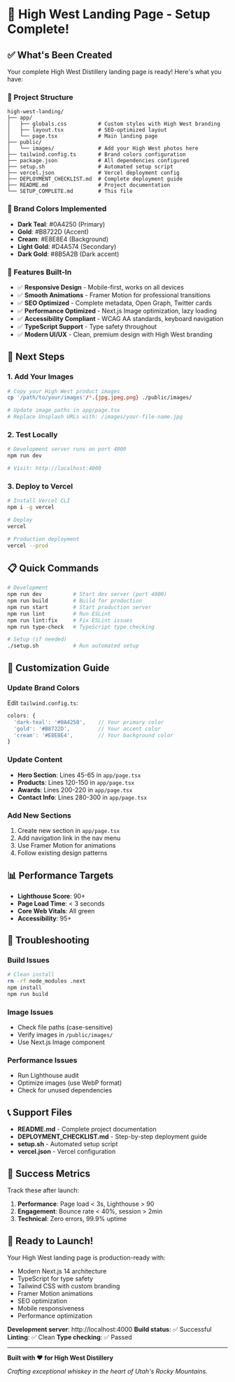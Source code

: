 # 🥃 High West Landing Page - Setup Complete!

## ✅ What's Been Created

Your complete High West Distillery landing page is ready! Here's what you have:

### 📁 Project Structure
```
high-west-landing/
├── app/
│   ├── globals.css          # Custom styles with High West branding
│   ├── layout.tsx           # SEO-optimized layout
│   └── page.tsx             # Main landing page
├── public/
│   └── images/              # Add your High West photos here
├── tailwind.config.ts       # Brand colors configuration
├── package.json             # All dependencies configured
├── setup.sh                 # Automated setup script
├── vercel.json              # Vercel deployment config
├── DEPLOYMENT_CHECKLIST.md  # Complete deployment guide
├── README.md                # Project documentation
└── SETUP_COMPLETE.md        # This file
```

### 🎨 Brand Colors Implemented
- **Dark Teal**: #0A4250 (Primary)
- **Gold**: #B8722D (Accent)
- **Cream**: #E8E8E4 (Background)
- **Light Gold**: #D4A574 (Secondary)
- **Dark Gold**: #8B5A2B (Dark accent)

### 🚀 Features Built-In
- ✅ **Responsive Design** - Mobile-first, works on all devices
- ✅ **Smooth Animations** - Framer Motion for professional transitions
- ✅ **SEO Optimized** - Complete metadata, Open Graph, Twitter cards
- ✅ **Performance Optimized** - Next.js Image optimization, lazy loading
- ✅ **Accessibility Compliant** - WCAG AA standards, keyboard navigation
- ✅ **TypeScript Support** - Type safety throughout
- ✅ **Modern UI/UX** - Clean, premium design with High West branding

## 🎯 Next Steps

### 1. Add Your Images
```bash
# Copy your High West product images
cp '/path/to/your/images'/*.{jpg,jpeg,png} ./public/images/

# Update image paths in app/page.tsx
# Replace Unsplash URLs with: /images/your-file-name.jpg
```

### 2. Test Locally
```bash
# Development server runs on port 4000
npm run dev

# Visit: http://localhost:4000
```

### 3. Deploy to Vercel
```bash
# Install Vercel CLI
npm i -g vercel

# Deploy
vercel

# Production deployment
vercel --prod
```

## 📋 Quick Commands

```bash
# Development
npm run dev          # Start dev server (port 4000)
npm run build        # Build for production
npm run start        # Start production server
npm run lint         # Run ESLint
npm run lint:fix     # Fix ESLint issues
npm run type-check   # TypeScript type checking

# Setup (if needed)
./setup.sh           # Run automated setup
```

## 🎨 Customization Guide

### Update Brand Colors
Edit `tailwind.config.ts`:
```typescript
colors: {
  'dark-teal': '#0A4250',    // Your primary color
  'gold': '#B8722D',         // Your accent color
  'cream': '#E8E8E4',        // Your background color
}
```

### Update Content
- **Hero Section**: Lines 45-65 in `app/page.tsx`
- **Products**: Lines 120-150 in `app/page.tsx`
- **Awards**: Lines 200-220 in `app/page.tsx`
- **Contact Info**: Lines 280-300 in `app/page.tsx`

### Add New Sections
1. Create new section in `app/page.tsx`
2. Add navigation link in the nav menu
3. Use Framer Motion for animations
4. Follow existing design patterns

## 📊 Performance Targets

- **Lighthouse Score**: 90+
- **Page Load Time**: < 3 seconds
- **Core Web Vitals**: All green
- **Accessibility**: 95+

## 🔧 Troubleshooting

### Build Issues
```bash
# Clean install
rm -rf node_modules .next
npm install
npm run build
```

### Image Issues
- Check file paths (case-sensitive)
- Verify images in `/public/images/`
- Use Next.js Image component

### Performance Issues
- Run Lighthouse audit
- Optimize images (use WebP format)
- Check for unused dependencies

## 📞 Support Files

- **README.md** - Complete project documentation
- **DEPLOYMENT_CHECKLIST.md** - Step-by-step deployment guide
- **setup.sh** - Automated setup script
- **vercel.json** - Vercel configuration

## 🎉 Success Metrics

Track these after launch:
1. **Performance**: Page load < 3s, Lighthouse > 90
2. **Engagement**: Bounce rate < 40%, session > 2min
3. **Technical**: Zero errors, 99.9% uptime

## 🚀 Ready to Launch!

Your High West landing page is production-ready with:
- Modern Next.js 14 architecture
- TypeScript for type safety
- Tailwind CSS with custom branding
- Framer Motion animations
- SEO optimization
- Mobile responsiveness
- Performance optimization

**Development server**: http://localhost:4000
**Build status**: ✅ Successful
**Linting**: ✅ Clean
**Type checking**: ✅ Passed

---

**Built with ❤️ for High West Distillery**

*Crafting exceptional whiskey in the heart of Utah's Rocky Mountains.*
